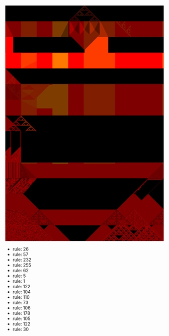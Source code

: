 ![photo](./output.png) 
 * rule: 26
* rule: 57
* rule: 232
* rule: 255
* rule: 62
* rule: 5
* rule: 1
* rule: 122
* rule: 104
* rule: 110
* rule: 73
* rule: 106
* rule: 178
* rule: 105
* rule: 122
* rule: 30
